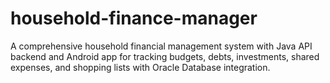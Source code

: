 # household-finance-manager
A comprehensive household financial management system with Java API backend and Android app for tracking budgets, debts, investments, shared expenses, and shopping lists with Oracle Database integration.
